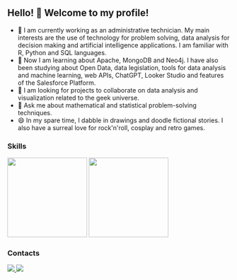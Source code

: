 ## Hello! 👋 Welcome to my profile!

- 🔭 I am currently working as an administrative technician. My main interests are the use of technology for problem solving, data analysis for decision making and artificial intelligence applications. I am familiar with R, Python and SQL languages.
- 🌱 Now I am learning about Apache, MongoDB and Neo4j. I have also been studying about Open Data, data legislation, tools for data analysis and machine learning, web APIs, ChatGPT, Looker Studio and features of the Salesforce Platform.
- 👯 I am looking for projects to collaborate on data analysis and visualization related to the geek universe.
- 💬 Ask me about mathematical and statistical problem-solving techniques.
- 😄 In my spare time, I dabble in drawings and doodle fictional stories. I also have a surreal love for rock'n'roll, cosplay and retro games.

### Skills
<div id="code-stats">
  <a href="https://github.com/grloux"></a>
  <img height="180em", src="https://github-readme-stats.vercel.app/api?username=grloux&count_private=true&show_icons=true&theme=merko"/>
  <img height="180em", src="https://github-readme-stats.vercel.app/api/top-langs/?username=grloux&langs_count=10&layout=compact&theme=merko"/>
</div>  

### Contacts
<div id="social-media">
  <a href="mailto:gracilianolouredo@gmail.com" target="_blank"><img src="https://img.shields.io/badge/Gmail-D14836?style=for-the-badge&logo=gmail&logoColor=white"/>
  <a href="https://www.linkedin.com/in/graciliano-m%C3%A1rcio-santos-louredo-0b6a27205/" target="_blank"><img src="https://img.shields.io/badge/LinkedIn-0077B5?style=for-the-badge&logo=linkedin&logoColor=white"/>
</div>

